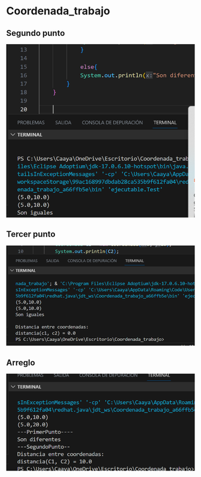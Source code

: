 # Coordenada_trabajo
## Segundo punto
![ punto2](punto2.png "Punto 2")
## Tercer punto
![ punto3](punto3.png "Punto 3")
## Arreglo
![ Arreglo](Arreglo.png "Arreglo")
